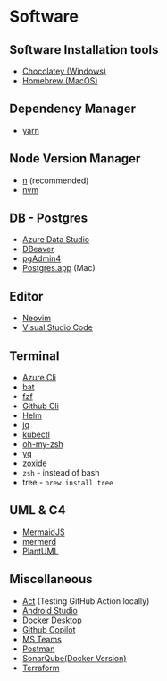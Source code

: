 # Software <!-- omit in toc -->

## Software Installation tools

- [Chocolatey (Windows)](https://chocolatey.org "https://chocolatey.org")
- [Homebrew (MacOS)](https://brew.sh "https://brew.sh")

## Dependency Manager

- [yarn](https://yarnpkg.com "https://yarnpkg.com")

## Node Version Manager

- [n](https://github.com/tj/n "https://github.com/tj/n") (recommended)
- [nvm](https://github.com/nvm-sh/nvm "https://github.com/nvm-sh/nvm")

## DB - Postgres

- [Azure Data Studio](https://azure.microsoft.com/en-us/products/data-studio "https://azure.microsoft.com/en-us/products/data-studio")
- [DBeaver](https://dbeaver.io "https://dbeaver.io")
- [pgAdmin4](https://https://www.pgadmin.org "https://https://www.pgadmin.org")
- [Postgres.app](https://postgresapp.com "https://postgresapp.com") (Mac)

## Editor

- [Neovim](https://neovim.io "https://neovim.io")
- [Visual Studio Code](https://code.visualstudio.com "https://code.visualstudio.com")

## Terminal

- [Azure Cli](https://learn.microsoft.com/en-us/cli/azure/install-azure-cli "https://learn.microsoft.com/en-us/cli/azure/install-azure-cli")
- [bat](https://github.com/sharkdp/bat)
- [fzf](https://github.com/junegunn/fzf "https://github.com/junegunn/fzf")
- [Github Cli](https://github.com/github/homebrew-gh "https://github.com/github/homebrew-gh")
- [Helm](https://helm.sh/docs/intro/install "https://helm.sh/docs/intro/install")
- [jq](https://github.com/stedolan/jq "https://github.com/stedolan/jq")
- [kubectl](https://kubernetes.io/docs/tasks/tools "https://kubernetes.io/docs/tasks/tools")
- [oh-my-zsh](https://ohmyz.sh "https://ohmyz.sh")
- [yq](https://github.com/mikefarah/yq "https://github.com/mikefarah/yq")
- [zoxide](https://github.com/ajeetdsouza/zoxide "https://github.com/ajeetdsouza/zoxide")
- `zsh` - instead of bash
- tree - `brew install tree`

## UML & C4

- [MermaidJS](https://mermaid.js.org "https://mermaid.js.org")
- [mermerd](https://github.com/KarnerTh/mermerd "https://github.com/KarnerTh/mermerd")
- [PlantUML](https://plantuml.com "https://plantuml.com")

## Miscellaneous

- [Act](https://github.com/nektos/act "https://github.com/nektos/act") (Testing GitHub Action locally)
- [Android Studio](https://developer.android.com/studio "https://developer.android.com/studio")
- [Docker Desktop](https://www.docker.com/products/docker-desktop "https://www.docker.com/products/docker-desktop")
- [Github Copilot](https://github.com/features/copilot "https://github.com/features/copilot")
- [MS Teams](https://www.microsoft.com/en-us/microsoft-teams/group-chat-software "https://www.microsoft.com/en-us/microsoft-teams/group-chat-software")
- [Postman](https://www.postman.com "https://www.postman.com")
- [SonarQube(Docker Version)](https://docs.sonarsource.com/sonarqube/latest/setup-and-upgrade/install-the-server/installing-sonarqube-from-docker "https://docs.sonarsource.com/sonarqube/latest/setup-and-upgrade/install-the-server/installing-sonarqube-from-docker")
- [Terraform](https://www.terraform.io "https://www.terraform.io")
